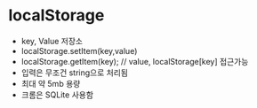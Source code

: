 # localStorage

- key, Value 저장소
- localStorage.setItem(key,value)
- localStorage.getItem(key);    // value, localStorage[key] 접근가능
- 입력은 무조건 string으로 처리됨
- 최대 약 5mb 용량
- 크롬은 SQLite 사용함